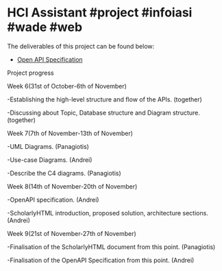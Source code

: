 # HCI Assistant #project #infoiasi #wade #web

The deliverables of this project can be found below:
- [Open API Specification](https://app.swaggerhub.com/apis/ANDREIPREP999_1/HCI_Template/1.0.0)




 
 Project progress

Week 6(31st of October-6th of November)

-Establishing the high-level structure and flow of the APIs. (together)

-Discussing about Topic, Database structure and Diagram structure. (together)

Week 7(7th of November-13th of November)

-UML Diagrams. (Panagiotis)

-Use-case Diagrams. (Andrei)

-Describe the C4 diagrams. (Panagiotis)

Week 8(14th of November-20th of November)

-OpenAPI specification. (Andrei)

-ScholarlyHTML introduction, proposed solution, architecture sections. (Andrei)

Week 9(21st of November-27th of November)

-Finalisation of the ScholarlyHTML document from this point. (Panagiotis)

-Finalisation of the OpenAPI Specification from this point. (Andrei)
